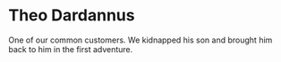 # Theo Dardannus

One of our common customers. We kidnapped his son and brought him back to him in the first adventure.
